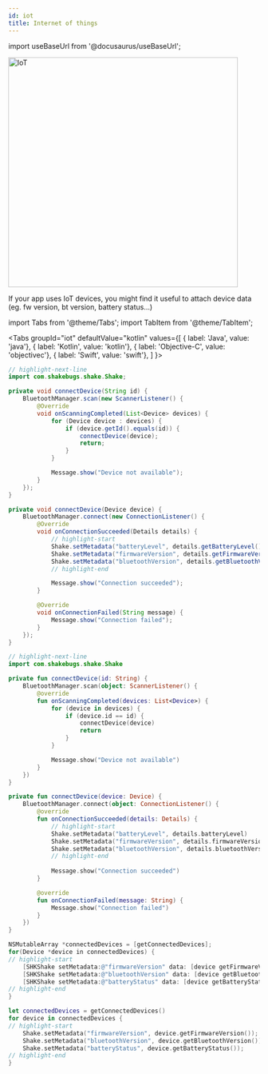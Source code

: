 ```yaml
---
id: iot
title: Internet of things
---
```

import useBaseUrl from '@docusaurus/useBaseUrl';

<div class='text--center'>
<img
  alt='IoT'
  src={useBaseUrl('img/docs-iot@2x.png')}
  width='460'
/>
</div>

If your app uses IoT devices, you might find it useful to attach device data (eg. fw version, bt version, battery status...)


import Tabs from '@theme/Tabs';
import TabItem from '@theme/TabItem';

<Tabs
  groupId="iot"
  defaultValue="kotlin"
  values={[
    { label: 'Java', value: 'java'},
    { label: 'Kotlin', value: 'kotlin'},
    { label: 'Objective-C', value: 'objectivec'},
    { label: 'Swift', value: 'swift'},
  ]
}>

<TabItem value="java">

```java title="App.java"
// highlight-next-line
import com.shakebugs.shake.Shake;

private void connectDevice(String id) {
    BluetoothManager.scan(new ScannerListener() {
        @Override
        void onScanningCompleted(List<Device> devices) {
            for (Device device : devices) {
                if (device.getId().equals(id)) {
                    connectDevice(device);
                    return;
                }    
            }

            Message.show("Device not available");
        }
    });   
}

private void connectDevice(Device device) {
    BluetoothManager.connect(new ConnectionListener() {
        @Override
        void onConnectionSucceeded(Details details) {
            // highlight-start
            Shake.setMetadata("batteryLevel", details.getBatteryLevel());
            Shake.setMetadata("firmwareVersion", details.getFirmwareVersion());
            Shake.setMetadata("bluetoothVersion", details.getBluetoothVersion());
            // highlight-end

            Message.show("Connection succeeded");
        }

        @Override
        void onConnectionFailed(String message) {
            Message.show("Connection failed");
        }
    });   
}
```

</TabItem>

<TabItem value="kotlin">

```kotlin title="App.kt"
// highlight-next-line
import com.shakebugs.shake.Shake

private fun connectDevice(id: String) {
    BluetoothManager.scan(object: ScannerListener() {
        @override
        fun onScanningCompleted(devices: List<Device>) {
            for (device in devices) {
                if (device.id == id) {
                    connectDevice(device)
                    return
                }
            }

            Message.show("Device not available")
        }
    })
}

private fun connectDevice(device: Device) {
    BluetoothManager.connect(object: ConnectionListener() {
        @override
        fun onConnectionSucceeded(details: Details) {
            // highlight-start
            Shake.setMetadata("batteryLevel", details.batteryLevel)
            Shake.setMetadata("firmwareVersion", details.firmwareVersion)
            Shake.setMetadata("bluetoothVersion", details.bluetoothVersion)
            // highlight-end
            
            Message.show("Connection succeeded")
        }

        @override
        fun onConnectionFailed(message: String) {
            Message.show("Connection failed")
        }
    })
}
```

</TabItem>

<TabItem value="objectivec">

```objectivec title="App.m"
NSMutableArray *connectedDevices = [getConnectedDevices];
for(Device *device in connectedDevices) {
// highlight-start
    [SHKShake setMetadata:@"firmwareVersion" data: [device getFirmwareVersion]];
    [SHKShake setMetadata:@"bluetoothVersion" data: [device getBluetoothVersion]];
    [SHKShake setMetadata:@"batteryStatus" data: [device getBatteryStatus]];
// highlight-end
} 
```

</TabItem>

<TabItem value="swift">

```swift title="App.swift"
let connectedDevices = getConnectedDevices()
for device in connectedDevices {
// highlight-start
    Shake.setMetadata("firmwareVersion", device.getFirmwareVersion());
    Shake.setMetadata("bluetoothVersion", device.getBluetoothVersion());
    Shake.setMetadata("batteryStatus", device.getBatteryStatus());
// highlight-end
}
```

</TabItem>

</Tabs>
